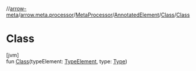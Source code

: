 //[arrow-meta](../../../../../index.md)/[arrow.meta.processor](../../../index.md)/[MetaProcessor](../../index.md)/[AnnotatedElement](../index.md)/[Class](index.md)/[Class](-class.md)

# Class

[jvm]\
fun [Class](-class.md)(typeElement: [TypeElement](https://docs.oracle.com/javase/8/docs/api/javax/lang/model/element/TypeElement.html), type: [Type](../../../../arrow.meta.ast/-type/index.md))
